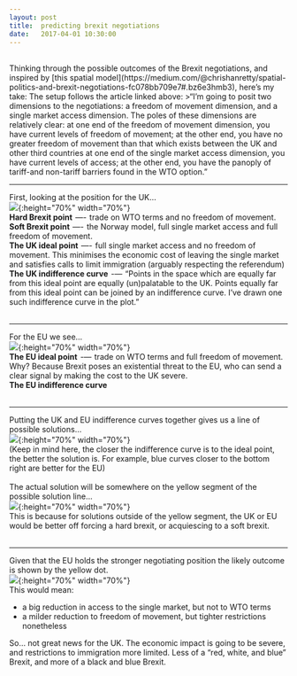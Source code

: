 ```yaml
---
layout: post
title:  predicting brexit negotiations
date:   2017-04-01 10:30:00
---
```


<br/>
Thinking through the possible outcomes of the Brexit negotiations, and inspired by [this spatial model](https://medium.com/@chrishanretty/spatial-politics-and-brexit-negotiations-fc078bb709e7#.bz6e3hmb3), here’s my take:
The setup follows the article linked above:
>“I’m going to posit two dimensions to the negotiations: a freedom of movement dimension, and a single market access dimension.
The poles of these dimensions are relatively clear:
at one end of the freedom of movement dimension, you have current levels of freedom of movement; at the other end, you have no greater freedom of movement than that which exists between the UK and other third countries
at one end of the single market access dimension, you have current levels of access; at the other end, you have the panoply of tariff-and non-tariff barriers found in the WTO option.”

<br/>

-----------------------
First, looking at the position for the UK…
<br/>
![](https://cdn-images-1.medium.com/max/1600/1*YkL3xb6JiNopbql_1x5IYg.png){:height="70%" width="70%"}
<br/>
**Hard Brexit point**  —-  trade on WTO terms and no freedom of movement.
<br/>
**Soft Brexit point**  —-  the Norway model, full single market access and full freedom of movement.
<br/>
**The UK ideal point**  —-  full single market access and no freedom of movement. This minimises the economic cost of leaving the single market and satisfies calls to limit immigration (arguably respecting the referendum)
<br/>
**The UK indifference curve**  -—  “Points in the space which are equally far from this ideal point are equally (un)palatable to the UK. Points equally far from this ideal point can be joined by an indifference curve. I’ve drawn one such indifference curve in the plot.”
<br/>
<br/>

-----------------------
For the EU we see…
<br/>
![](https://cdn-images-1.medium.com/max/1600/1*4Pbp1FhKsy4aw9fP5YgX0w.png){:height="70%" width="70%"}
<br/>
**The EU ideal point**  -—  trade on WTO terms and full freedom of movement. Why? Because Brexit poses an existential threat to the EU, who can send a clear signal by making the cost to the UK severe.
<br/>
**The EU indifference curve**
<br/>
<br/>

-----------------------
Putting the UK and EU indifference curves together gives us a line of possible solutions…
<br/>
![](https://cdn-images-1.medium.com/max/1600/1*Ty6yFsgxDS459MSMzi8qzA.png){:height="70%" width="70%"}
<br/>
(Keep in mind here, the closer the indifference curve is to the ideal point, the better the solution is. For example, blue curves closer to the bottom right are better for the EU)
<br/>
<br/>
The actual solution will be somewhere on the yellow segment of the possible solution line…
<br/>
![](https://cdn-images-1.medium.com/max/1600/1*xA3yfEvmDkilfiT885Bf0Q.png){:height="70%" width="70%"}
<br/>
This is because for solutions outside of the yellow segment, the UK or EU would be better off forcing a hard brexit, or acquiescing to a soft brexit.
<br/>
<br/>

-----------------------
Given that the EU holds the stronger negotiating position the likely outcome is shown by the yellow dot.
<br/>
![](https://cdn-images-1.medium.com/max/1600/1*gZN8d3uQl6XLkWUBzEkwbQ.png){:height="70%" width="70%"}
<br/>
This would mean:
- a big reduction in access to the single market, but not to WTO terms
- a milder reduction to freedom of movement, but tighter restrictions nonetheless

So… not great news for the UK. The economic impact is going to be severe, and restrictions to immigration more limited. Less of a “red, white, and blue” Brexit, and more of a black and blue Brexit.
<br/>
<br/>

